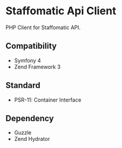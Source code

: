 # Staffomatic Api Client
PHP Client for Staffomatic API.

## Compatibility
- Symfony 4
- Zend Framework 3


## Standard
- PSR-11: Container Interface

## Dependency
- Guzzle
- Zend Hydrator
